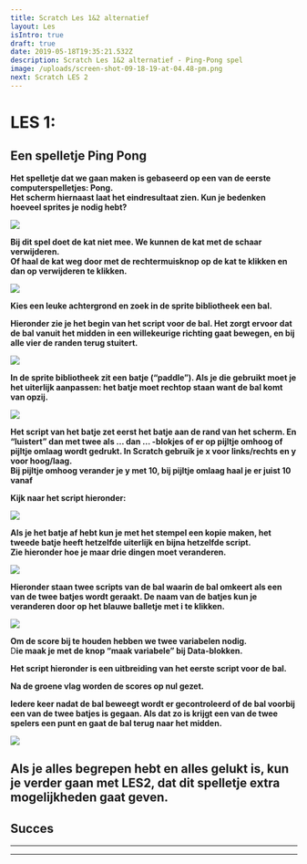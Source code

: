 ```yaml
---
title: Scratch Les 1&2 alternatief
layout: Les
isIntro: true
draft: true
date: 2019-05-18T19:35:21.532Z
description: Scratch Les 1&2 alternatief - Ping-Pong spel
image: /uploads/screen-shot-09-18-19-at-04.48-pm.png
next: Scratch LES 2
---
```

# **LES 1:**

## **Een spelletje Ping Pong**

**Het spelletje dat we gaan maken is gebaseerd op een van de eerste computerspelletjes: Pong.** \
**Het scherm hiernaast laat het eindresultaat zien. Kun je bedenken hoeveel sprites je nodig hebt?**  

![](/uploads/screen-shot-09-18-19-at-04.48-pm.png)

**Bij dit spel doet de kat niet mee. We kunnen de kat met de schaar verwijderen.** \
**Of haal de kat weg door met de rechtermuisknop op de kat te klikken en dan op verwijderen te klikken.**

![](/uploads/screen-shot-09-18-19-at-04.39-pm.png)

**Kies een leuke achtergrond en zoek in de sprite bibliotheek een bal.** 

**Hieronder zie je het begin van het script voor de bal. Het zorgt ervoor dat de bal vanuit het midden in een willekeurige richting gaat bewegen, en bij alle vier de randen terug stuitert.** 

![](/uploads/bal-codes.png)

**In de sprite bibliotheek zit een batje (“paddle”). Als je die gebruikt moet je het uiterlijk aanpassen: het batje moet rechtop staan want de bal komt van opzij.** 

![](/uploads/badje.jpg)

**Het script van het batje zet eerst het batje aan de rand van het scherm. En “luistert” dan met twee als … dan … -blokjes of er op pijltje omhoog of pijltje omlaag wordt gedrukt. In Scratch gebruik je x voor links/rechts en y voor hoog/laag.**  \
**Bij pijltje omhoog verander je y met 10, bij pijltje omlaag haal je er juist 10 vanaf**

**Kijk naar het script hieronder:**

![](/uploads/scriot-badje.png)

**Als je het batje af hebt kun je met het stempel een kopie maken, het tweede batje heeft hetzelfde uiterlijk en bijna hetzelfde script.** \
**Zie hieronder hoe je maar drie dingen moet veranderen.** 

![](/uploads/script-badje-2.png)

**Hieronder staan twee scripts van de bal waarin de bal omkeert als een van de twee batjes wordt geraakt. De naam van de batjes kun je veranderen door op het blauwe balletje met i te klikken.** 

![](/uploads/scripts-balletje.jpg)

**Om de score bij te houden hebben we twee variabelen nodig.**\
D**ie maak je met de knop “maak variabele” bij Data-blokken.** 

 **Het script hieronder is een uitbreiding van het eerste script voor de bal.** 

 **Na de groene vlag worden de scores op nul gezet.** 

 **Iedere keer nadat de bal beweegt wordt er gecontroleerd of de bal voorbij een van de twee batjes is gegaan. Als dat zo is krijgt een van de twee spelers een punt en gaat de bal terug naar het midden.** 

![](/uploads/script-voor-de-score.png)



## **Als je alles begrepen hebt en alles gelukt is, kun je verder gaan met LES2, dat dit spelletje extra mogelijkheden gaat geven.**

## **Succes**

****





****
